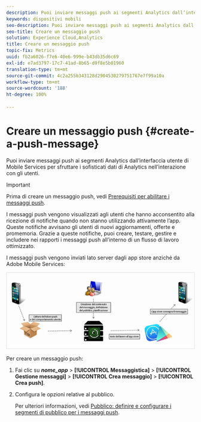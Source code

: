 ```yaml
---
description: Puoi inviare messaggi push ai segmenti Analytics dall’interfaccia utente di Mobile Services per sfruttare i sofisticati dati di Analytics nell’interazione con gli utenti.
keywords: dispositivi mobili
seo-description: Puoi inviare messaggi push ai segmenti Analytics dall’interfaccia utente di Mobile Services per sfruttare i sofisticati dati di Analytics nell’interazione con gli utenti.
seo-title: Creare un messaggio push
solution: Experience Cloud,Analytics
title: Creare un messaggio push
topic-fix: Metrics
uuid: fb2a6026-f7e6-40e6-999e-b43db35d6c69
exl-id: e7ad3797-17c7-41ad-8b65-d9f8e5b01960
translation-type: tm+mt
source-git-commit: 4c2a255b343128d2904530279751767e7f99a10a
workflow-type: tm+mt
source-wordcount: '188'
ht-degree: 100%

---
```


# Creare un messaggio push {#create-a-push-message}

Puoi inviare messaggi push ai segmenti Analytics dall’interfaccia utente di Mobile Services per sfruttare i sofisticati dati di Analytics nell’interazione con gli utenti.

>[!IMPORTANT]
>
>Prima di creare un messaggio push, vedi [Prerequisiti per abilitare i messaggi push](/help/using/c-manage-app-settings/c-mob-confg-app/configure-push-messaging/prerequisites-push-messaging.md).

I messaggi push vengono visualizzati agli utenti che hanno acconsentito alla ricezione di notifiche quando non stanno utilizzando attivamente l’app. Queste notifiche avvisano gli utenti di nuovi aggiornamenti, offerte e promemoria. Grazie a queste notifiche, puoi creare, testare, gestire e includere nei rapporti i messaggi push all’interno di un flusso di lavoro ottimizzato.

I messaggi push vengono inviati lato server dagli app store anziché da Adobe Mobile Services:

![](assets/push_message_diagram.png)

Per creare un messaggio push:

1. Fai clic su ***nome_app*** > **[!UICONTROL Messaggistica]** > **[!UICONTROL Gestione messaggi]** > **[!UICONTROL Crea messaggio]** > **[!UICONTROL Crea push]**.
1. Configura le opzioni relative al pubblico.

   Per ulteriori informazioni, vedi [Pubblico: definire e configurare i segmenti di pubblico per i messaggi push](/help/using/in-app-messaging/t-create-push-message/c-audience-push-message.md).
